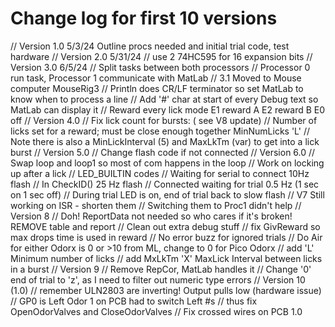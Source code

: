 # Change log for first 10 versions
// Version 1.0 5/3/24  Outline procs needed and initial trial code, test hardware
// Version 2.0 5/31/24
//     use 2 74HC595 for 16 expansion bits
// Version 3.0 6/5/24
//    Split tasks between both processors
//    Processor 0 run task, Processor 1 communicate with MatLab
// 3.1 Moved to Mouse computer MouseRig3
//   Println does CR/LF terminator so set MatLab to know when to process a line
//   Add '#' char at start of every Debug text so MatLab can display it
// Reward every lick  mode E1 reward A  E2 reward B E0 off
//  Version 4.0 
//  Fix lick count for bursts: ( see V8 update)
// Number of licks set for a reward; must be close enough together MinNumLicks 'L'
// Note there is also a MinLickInterval (5) and MaxLkTm (var) to get into a lick burst
// Version 5.0
// Change flash code if not connected
// Version 6.0
// Swap loop and loop1 so most of com happens in the loop
// Work on locking up after a lick
// LED_BUILTIN codes
// Waiting for serial to connect 10Hz flash
// In CheckID() 25 Hz flash
// Connected waiting for trial 0.5 Hz (1 sec on 1 sec off)
// During trial LED is on, end of trial back to slow flash
// V7 Still working on ISR - shorten them
// Switching them to Proc1 didn't help
// Version 8
//  Doh! ReportData not needed so who cares if it's broken! REMOVE table and report
// Clean out extra debug stuff
// fix GivReward so max drops time is used in reward
// No error buzz for ignored trials
// Do Air for either Odorx is 0 or >10 from ML, change to 0 for Pico Odorx
// add 'L' Minimum number of licks
// add MxLkTm 'X' MaxLick Interval between licks in a burst
// Version 9
// Remove RepCor, MatLab handles it
// Change '0' end of trial to 'z', as I need to filter out numeric type errors
// Version 10 (1.0)
// remember ULN2803 are inverting! Output pulls low (hardware issue)
// GP0 is Left Odor 1 on PCB had to switch Left #s
// thus fix OpenOdorValves and CloseOdorValves
// Fix crossed wires on PCB 1.0
